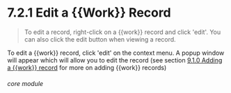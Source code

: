 # 7.2.1    Edit a {{Work}} Record

> To edit a record, right-click on a {{work}} record and click 'edit'. You can also click the edit button when viewing a record. 

To edit a {{work}} record, click 'edit' on the context menu. A popup window will appear which will allow you to edit the record (see section [9.1.0  Adding a {{work}} record](/help/index/p/9.1.0) for more on adding {{work}} records) 

###### core module

